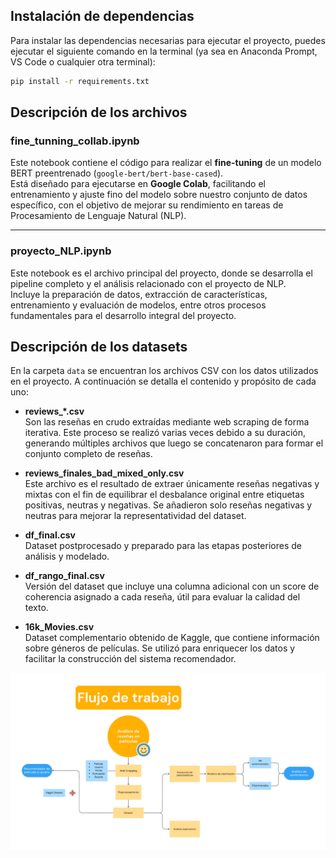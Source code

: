 ## Instalación de dependencias

Para instalar las dependencias necesarias para ejecutar el proyecto, puedes ejecutar el siguiente comando en la terminal (ya sea en Anaconda Prompt, VS Code o cualquier otra terminal):

```bash
pip install -r requirements.txt
```

## Descripción de los archivos

### fine_tunning_collab.ipynb
Este notebook contiene el código para realizar el **fine-tuning** de un modelo BERT preentrenado (`google-bert/bert-base-cased`).  
Está diseñado para ejecutarse en **Google Colab**, facilitando el entrenamiento y ajuste fino del modelo sobre nuestro conjunto de datos específico, con el objetivo de mejorar su rendimiento en tareas de Procesamiento de Lenguaje Natural (NLP).

---

### proyecto_NLP.ipynb
Este notebook es el archivo principal del proyecto, donde se desarrolla el pipeline completo y el análisis relacionado con el proyecto de NLP.  
Incluye la preparación de datos, extracción de características, entrenamiento y evaluación de modelos, entre otros procesos fundamentales para el desarrollo integral del proyecto.

## Descripción de los datasets

En la carpeta `data` se encuentran los archivos CSV con los datos utilizados en el proyecto. A continuación se detalla el contenido y propósito de cada uno:

- **reviews_*.csv**  
  Son las reseñas en crudo extraídas mediante web scraping de forma iterativa. Este proceso se realizó varias veces debido a su duración, generando múltiples archivos que luego se concatenaron para formar el conjunto completo de reseñas.

- **reviews_finales_bad_mixed_only.csv**  
  Este archivo es el resultado de extraer únicamente reseñas negativas y mixtas con el fin de equilibrar el desbalance original entre etiquetas positivas, neutras y negativas. Se añadieron solo reseñas negativas y neutras para mejorar la representatividad del dataset.

- **df_final.csv**  
  Dataset postprocesado y preparado para las etapas posteriores de análisis y modelado.

- **df_rango_final.csv**  
  Versión del dataset que incluye una columna adicional con un score de coherencia asignado a cada reseña, útil para evaluar la calidad del texto.

- **16k_Movies.csv**  
  Dataset complementario obtenido de Kaggle, que contiene información sobre géneros de películas. Se utilizó para enriquecer los datos y facilitar la construcción del sistema recomendador.



![Diagrama de flujo](diagrama_flujo.png)



